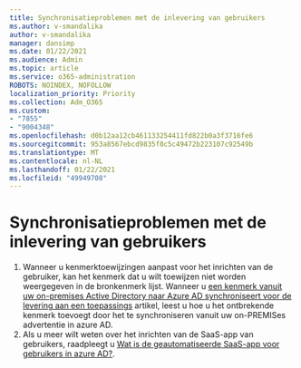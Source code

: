 ```yaml
---
title: Synchronisatieproblemen met de inlevering van gebruikers
ms.author: v-smandalika
author: v-smandalika
manager: dansimp
ms.date: 01/22/2021
ms.audience: Admin
ms.topic: article
ms.service: o365-administration
ROBOTS: NOINDEX, NOFOLLOW
localization_priority: Priority
ms.collection: Adm_O365
ms.custom:
- "7855"
- "9004348"
ms.openlocfilehash: d0b12aa12cb461133254411fd822b0a3f3716fe6
ms.sourcegitcommit: 953a8567ebcd9835f8c5c49472b223107c92549b
ms.translationtype: MT
ms.contentlocale: nl-NL
ms.lasthandoff: 01/22/2021
ms.locfileid: "49949708"
---
```

# <a name="user-provisioning-sync-issues"></a>Synchronisatieproblemen met de inlevering van gebruikers

1. Wanneer u kenmerktoewijzingen aanpast voor het inrichten van de gebruiker, kan het kenmerk dat u wilt toewijzen niet worden weergegeven in de bronkenmerk lijst. Wanneer u [een kenmerk vanuit uw on-premises Active Directory naar Azure AD synchroniseert voor de levering aan een toepassings](https://docs.microsoft.com/azure/active-directory/app-provisioning/user-provisioning-sync-attributes-for-mapping) artikel, leest u hoe u het ontbrekende kenmerk toevoegt door het te synchroniseren vanuit uw on-PREMISes advertentie in azure AD.
2. Als u meer wilt weten over het inrichten van de SaaS-app van gebruikers, raadpleegt u [Wat is de geautomatiseerde SaaS-app voor gebruikers in azure AD?](https://docs.microsoft.com/azure/active-directory/app-provisioning/user-provisioning).
